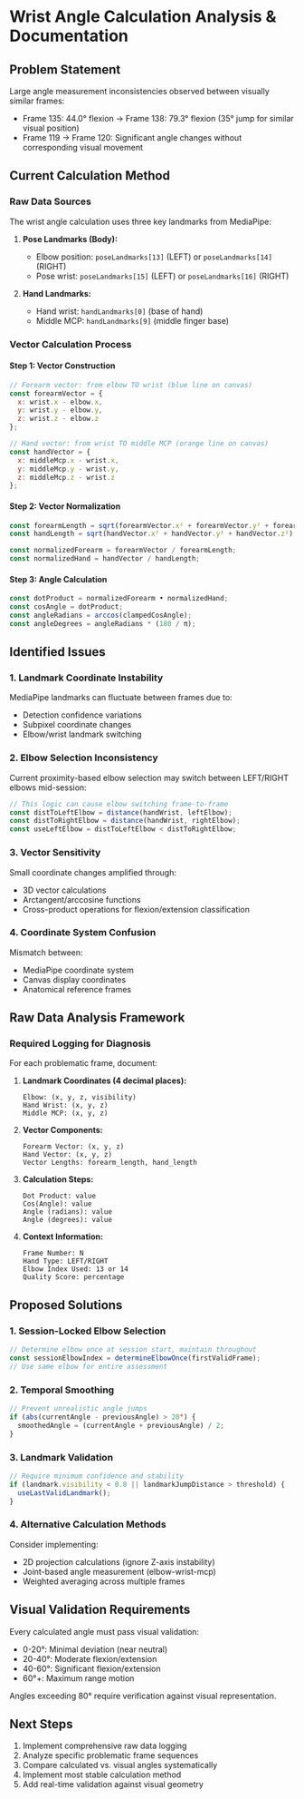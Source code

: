 # Wrist Angle Calculation Analysis & Documentation

## Problem Statement
Large angle measurement inconsistencies observed between visually similar frames:
- Frame 135: 44.0° flexion → Frame 138: 79.3° flexion (35° jump for similar visual position)
- Frame 119 → Frame 120: Significant angle changes without corresponding visual movement

## Current Calculation Method

### Raw Data Sources
The wrist angle calculation uses three key landmarks from MediaPipe:

1. **Pose Landmarks (Body):**
   - Elbow position: `poseLandmarks[13]` (LEFT) or `poseLandmarks[14]` (RIGHT)
   - Pose wrist: `poseLandmarks[15]` (LEFT) or `poseLandmarks[16]` (RIGHT)

2. **Hand Landmarks:**
   - Hand wrist: `handLandmarks[0]` (base of hand)
   - Middle MCP: `handLandmarks[9]` (middle finger base)

### Vector Calculation Process

#### Step 1: Vector Construction
```javascript
// Forearm vector: from elbow TO wrist (blue line on canvas)
const forearmVector = {
  x: wrist.x - elbow.x,
  y: wrist.y - elbow.y,
  z: wrist.z - elbow.z
};

// Hand vector: from wrist TO middle MCP (orange line on canvas)
const handVector = {
  x: middleMcp.x - wrist.x,
  y: middleMcp.y - wrist.y,
  z: middleMcp.z - wrist.z
};
```

#### Step 2: Vector Normalization
```javascript
const forearmLength = sqrt(forearmVector.x² + forearmVector.y² + forearmVector.z²);
const handLength = sqrt(handVector.x² + handVector.y² + handVector.z²);

const normalizedForearm = forearmVector / forearmLength;
const normalizedHand = handVector / handLength;
```

#### Step 3: Angle Calculation
```javascript
const dotProduct = normalizedForearm • normalizedHand;
const cosAngle = dotProduct;
const angleRadians = arccos(clampedCosAngle);
const angleDegrees = angleRadians * (180 / π);
```

## Identified Issues

### 1. Landmark Coordinate Instability
MediaPipe landmarks can fluctuate between frames due to:
- Detection confidence variations
- Subpixel coordinate changes
- Elbow/wrist landmark switching

### 2. Elbow Selection Inconsistency
Current proximity-based elbow selection may switch between LEFT/RIGHT elbows mid-session:
```javascript
// This logic can cause elbow switching frame-to-frame
const distToLeftElbow = distance(handWrist, leftElbow);
const distToRightElbow = distance(handWrist, rightElbow);
const useLeftElbow = distToLeftElbow < distToRightElbow;
```

### 3. Vector Sensitivity
Small coordinate changes amplified through:
- 3D vector calculations
- Arctangent/arccosine functions
- Cross-product operations for flexion/extension classification

### 4. Coordinate System Confusion
Mismatch between:
- MediaPipe coordinate system
- Canvas display coordinates
- Anatomical reference frames

## Raw Data Analysis Framework

### Required Logging for Diagnosis
For each problematic frame, document:

1. **Landmark Coordinates (4 decimal places):**
   ```
   Elbow: (x, y, z, visibility)
   Hand Wrist: (x, y, z)
   Middle MCP: (x, y, z)
   ```

2. **Vector Components:**
   ```
   Forearm Vector: (x, y, z)
   Hand Vector: (x, y, z)
   Vector Lengths: forearm_length, hand_length
   ```

3. **Calculation Steps:**
   ```
   Dot Product: value
   Cos(Angle): value
   Angle (radians): value
   Angle (degrees): value
   ```

4. **Context Information:**
   ```
   Frame Number: N
   Hand Type: LEFT/RIGHT
   Elbow Index Used: 13 or 14
   Quality Score: percentage
   ```

## Proposed Solutions

### 1. Session-Locked Elbow Selection
```javascript
// Determine elbow once at session start, maintain throughout
const sessionElbowIndex = determineElbowOnce(firstValidFrame);
// Use same elbow for entire assessment
```

### 2. Temporal Smoothing
```javascript
// Prevent unrealistic angle jumps
if (abs(currentAngle - previousAngle) > 20°) {
  smoothedAngle = (currentAngle + previousAngle) / 2;
}
```

### 3. Landmark Validation
```javascript
// Require minimum confidence and stability
if (landmark.visibility < 0.8 || landmarkJumpDistance > threshold) {
  useLastValidLandmark();
}
```

### 4. Alternative Calculation Methods
Consider implementing:
- 2D projection calculations (ignore Z-axis instability)
- Joint-based angle measurement (elbow-wrist-mcp)
- Weighted averaging across multiple frames

## Visual Validation Requirements
Every calculated angle must pass visual validation:
- 0-20°: Minimal deviation (near neutral)
- 20-40°: Moderate flexion/extension
- 40-60°: Significant flexion/extension
- 60°+: Maximum range motion

Angles exceeding 80° require verification against visual representation.

## Next Steps
1. Implement comprehensive raw data logging
2. Analyze specific problematic frame sequences
3. Compare calculated vs. visual angles systematically
4. Implement most stable calculation method
5. Add real-time validation against visual geometry